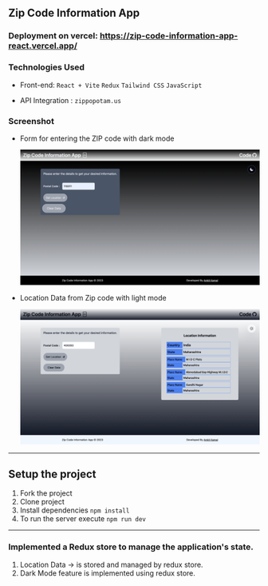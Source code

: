 ## Zip Code Information App

### Deployment on vercel: https://zip-code-information-app-react.vercel.app/

### Technologies Used

- Front-end:
  `React + Vite`
  `Redux`
  `Tailwind CSS`
  `JavaScript`

- API Integration : `zippopotam.us`

### Screenshot

- Form for entering the ZIP code with dark mode

    <img src="public/img/DisplayForm.png">

- Location Data from Zip code with light mode

     <img src="public/img/WithLocationData.png">

---

## Setup the project

1. Fork the project
2. Clone project
3. Install dependencies `npm install`
4. To run the server execute `npm run dev`

---

### Implemented a Redux store to manage the application's state.

1. Location Data -> is stored and managed by redux store.
2. Dark Mode feature is implemented using redux store.
